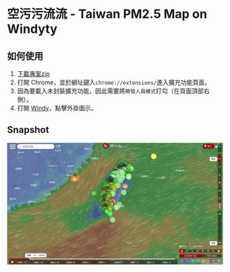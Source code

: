 # 空污污流流 - Taiwan PM2.5 Map on Windyty

## 如何使用
1. [下載專案zip](https://github.com/meisheep/taiwan-pm2_5-map-on-windyty/archive/master.zip)
2. 打開 Chrome，並於網址鍵入`chrome://extensions/`進入擴充功能頁面。
3. 因為要載入未封裝擴充功能，因此需要將`開發人員模式`打勾（在頁面頂部右側）。
4. 打開 [Windy](https://windy.com)，點擊外掛圖示。

## Snapshot
![Snapshot](https://raw.githubusercontent.com/meisheep/taiwan-pm2_5-map-on-windyty/master/snapshot.png)

